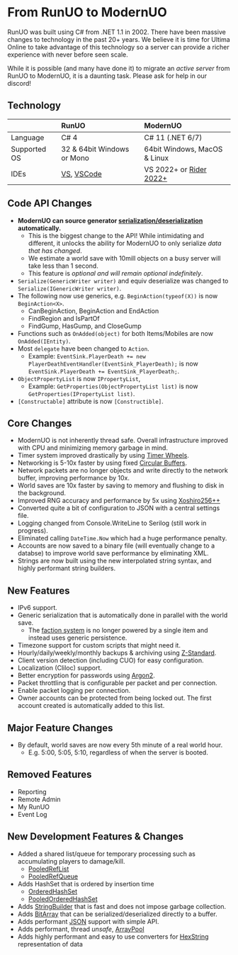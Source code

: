 # From RunUO to ModernUO
RunUO was built using C# from .NET 1.1 in 2002. There have been massive changes to technology in the past 20+ years.
We believe it is time for Ultima Online to take advantage of this technology so a server can provide a richer experience with never before seen scale.

While it is possible (and many have done it) to migrate an _active server_ from RunUO to ModernUO, it is a daunting task.
Please ask for help in our discord!

## Technology
|              | RunUO                                                                                                 | ModernUO                                                    |
|:-------------|:------------------------------------------------------------------------------------------------------|:------------------------------------------------------------|
| Language     | C# 4                                                                                                  | C# 11 (.NET 6/7)                                            |
| Supported OS | 32 & 64bit Windows or Mono                                                                            | 64bit Windows, MacOS & Linux                                |
| IDEs         | [VS](https://visualstudio.microsoft.com/downloads/), [VSCode](https://code.visualstudio.com/download) | VS 2022+ or [Rider 2022+](https://www.jetbrains.com/rider/) |

## Code API Changes
* **ModernUO can source generator [serialization/deserialization](https://github.com/modernuo/SerializationGenerator#basic-usage) automatically.**
  * This is the biggest change to the API! While intimidating and different, it unlocks the ability for ModernUO to only serialize _data that has changed_.
  * We estimate a world save with 10mill objects on a busy server will take less than 1 second.
  * This feature is _optional and will remain optional indefinitely_.
* `Serialize(GenericWriter writer)` and equiv deserialize was changed to `Serialize(IGenericWriter writer)`.
* The following now use generics, e.g. `BeginAction(typeof(X))` is now `BeginAction<X>`.
  * CanBeginAction, BeginAction and EndAction
  * FindRegion and IsPartOf
  * FindGump, HasGump, and CloseGump
* Functions such as `OnAdded(object)` for both Items/Mobiles are now `OnAdded(IEntity)`.
* Most `delegate` have been changed to `Action`.
  * Example: `EventSink.PlayerDeath += new PlayerDeathEventHandler(EventSink_PlayerDeath);` is now `EventSink.PlayerDeath += EventSink_PlayerDeath;`.
* `ObjectPropertyList` is now `IPropertyList`,
  * Example: `GetProperties(ObjectPropertyList list)` is now `GetProperties(IPropertyList list)`.
* `[Constructable]` attribute is now `[Constructible]`.

## Core Changes
* ModernUO is not inherently thread safe. Overall infrastructure improved with CPU and minimizing memory garbage in mind.
* Timer system improved drastically by using [Timer Wheels](http://www.cs.columbia.edu/~nahum/w6998/papers/sosp87-timing-wheels.pdf).
* Networking is 5-10x faster by using fixed [Circular Buffers](https://en.wikipedia.org/wiki/Circular_buffer).
* Network packets are no longer objects and write directly to the network buffer, improving performance by 10x.
* World saves are 10x faster by saving to memory and flushing to disk in the background.
* Improved RNG accuracy and performance by 5x using [Xoshiro256++](https://prng.di.unimi.it/)
* Converted quite a bit of configuration to JSON with a central settings file.
* Logging changed from Console.WriteLine to Serilog (still work in progress).
* Eliminated calling `DateTime.Now` which had a huge performance penalty.
* Accounts are now saved to a binary file (will eventually change to a databse) to improve world save performance by eliminating XML.
* Strings are now built using the new interpolated string syntax, and highly performant string builders.

## New Features
* IPv6 support.
* Generic serialization that is automatically done in parallel with the world save.
  * The [faction system](https://github.com/modernuo/ModernUO/blob/7adf52ef48df7ae2b034c27e67b0c332b37fb053/Projects/UOContent/Engines/Factions/Core/FactionSystem.cs#L15) is no longer powered by a single item and instead uses generic persistence.
* Timezone support for custom scripts that might need it.
* Hourly/daily/weekly/monthly backups & archiving using [Z-Standard](https://facebook.github.io/zstd).
* Client version detection (including CUO) for easy configuration.
* Localization (Cliloc) support.
* Better encryption for passwords using [Argon2](https://en.wikipedia.org/wiki/Argon2).
* Packet throttling that is configurable per packet and per connection.
* Enable packet logging per connection.
* Owner accounts can be protected from being locked out. The first account created is automatically added to this list.

## Major Feature Changes
* By default, world saves are now every 5th minute of a real world hour.
  * E.g. 5:00, 5:05, 5:10, regardless of when the server is booted.

## Removed Features
* Reporting
* Remote Admin
* My RunUO
* Event Log

## New Development Features & Changes
* Added a shared list/queue for temporary processing such as accumulating players to damage/kill.
  * [PooledRefList](https://github.com/modernuo/ModernUO/blob/main/Projects/Server/Collections/PooledRefList.cs)
  * [PooledRefQueue](https://github.com/modernuo/ModernUO/blob/main/Projects/Server/Collections/PooledRefQueue.cs)
* Adds HashSet that is ordered by insertion time
  * [OrderedHashSet](https://github.com/modernuo/ModernUO/blob/main/Projects/Server/Collections/OrderedHashSet.cs)
  * [PooledOrderedHashSet](https://github.com/modernuo/ModernUO/blob/main/Projects/Server/Collections/PooledOrderedHashSet.cs)
* Adds [StringBuilder](https://github.com/modernuo/ModernUO/blob/main/Projects/Server/Buffers/ValueStringBuilder.cs) that is fast and does not impose garbage collection.
* Adds [BitArray](https://github.com/modernuo/ModernUO/blob/main/Projects/Server/Collections/BitArray.cs) that can be serialized/deserialized directly to a buffer.
* Adds performant [JSON](https://github.com/modernuo/ModernUO/blob/main/Projects/Server/Json/JsonConfig.cs) support with simple API.
* Adds performant, thread _unsafe_, [ArrayPool](https://github.com/modernuo/ModernUO/blob/main/Projects/Server/Buffers/STArrayPool.cs)
* Adds highly performant and easy to use converters for [HexString](https://github.com/modernuo/ModernUO/blob/main/Projects/Server/Text/HexStringConverter.cs) representation of data
